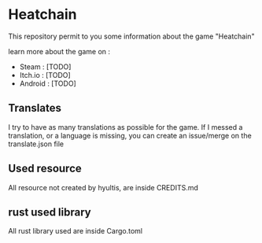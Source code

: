 # Heatchain

This repository permit to you some information about the game "Heatchain"

learn more about the game on : 
* Steam : [TODO]
* Itch.io : [TODO]
* Android : [TODO]

## Translates

I try to have as many translations as possible for the game.
If I messed a translation, or a language is missing, you can create an issue/merge on the translate.json file

## Used resource

All resource not created by hyultis, are inside CREDITS.md

## rust used library

All rust library used are inside Cargo.toml
